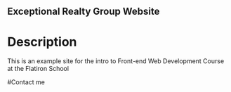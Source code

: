 Exceptional Realty Group Website
---

# Description

This is an example site for the intro to Front-end Web Development Course at the Flatiron School

#Contact
me